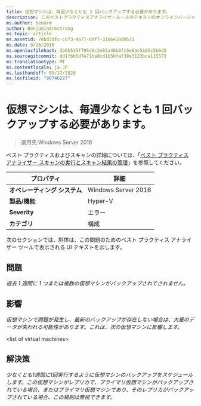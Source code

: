 ```yaml
---
title: 仮想マシンは、毎週少なくとも 1 回バックアップする必要があります。
description: このベストプラクティスアナライザールールのテキストのオンラインバージョン。
ms.author: benarm
author: BenjaminArmstrong
ms.topic: article
ms.assetid: 7dbd3dfc-c873-4a77-89f7-3166e18d9531
ms.date: 8/16/2016
ms.openlocfilehash: 3b6b515f795d6c3e85a48b0fc5e6ac5165c5b6d5
ms.sourcegitcommit: dd1fbb5d7e71ba8cd1b5bfaf38e3123bca115572
ms.translationtype: MT
ms.contentlocale: ja-JP
ms.lasthandoff: 09/17/2020
ms.locfileid: "90746227"
---
```

# <a name="virtual-machines-should-be-backed-up-at-least-once-every-week"></a>仮想マシンは、毎週少なくとも 1 回バックアップする必要があります。

>適用先:Windows Server 2016

ベスト プラクティスおよびスキャンの詳細については、「[ベスト プラクティス アナライザー スキャンの実行とスキャン結果の管理](https://go.microsoft.com/fwlink/p/?LinkID=223177)」を参照してください。

|プロパティ|詳細|
|-|-|
|**オペレーティング システム**|Windows Server 2016|
|**製品/機能**|Hyper-V|
|**Severity**|エラー|
|**カテゴリ**|構成|

次のセクションでは、斜体は、この問題のためのベスト プラクティス アナライザー ツールで表示される UI テキストを示します。

## <a name="issue"></a>問題
*過去 1 週間に 1 つまたは複数の仮想マシンがバックアップされてされません。*

## <a name="impact"></a>影響
*仮想マシンで問題が発生し、最新のバックアップが存在しない場合は、大量のデータが失われる可能性があります。これは、次の仮想マシンに影響します。*

\<list of virtual machines>

## <a name="resolution"></a>解決策
*少なくとも1週間に1回実行するように仮想マシンのバックアップをスケジュールします。この仮想マシンがレプリカで、プライマリ仮想マシンがバックアップされている場合、またはプライマリ仮想マシンであり、そのレプリカがバックアップされている場合、この規則は無視できます。*



